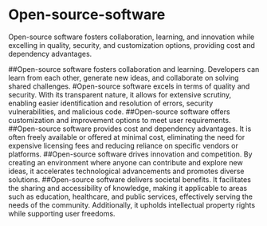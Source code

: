# Open-source-software
 Open-source software fosters collaboration, learning, and innovation while excelling in quality, security, and customization options, providing cost and dependency advantages.

##Open-source software fosters collaboration and learning. Developers can learn from each other, generate new ideas, and collaborate on solving shared challenges.
#Open-source software excels in terms of quality and security. With its transparent nature, it allows for extensive scrutiny, enabling easier identification and resolution of errors, security vulnerabilities, and malicious code.
##Open-source software offers customization and improvement options to meet user requirements.
##Open-source software provides cost and dependency advantages. It is often freely available or offered at minimal cost, eliminating the need for expensive licensing fees and reducing reliance on specific vendors or platforms.
##Open-source software drives innovation and competition. By creating an environment where anyone can contribute and explore new ideas, it accelerates technological advancements and promotes diverse solutions.
##Open-source software delivers societal benefits. It facilitates the sharing and accessibility of knowledge, making it applicable to areas such as education, healthcare, and public services, effectively serving the needs of the community. Additionally, it upholds intellectual property rights while supporting user freedoms.
